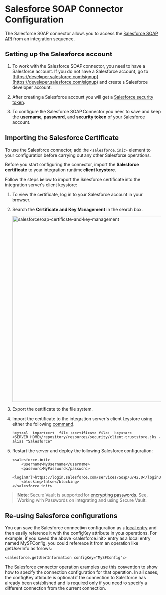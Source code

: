 # Salesforce SOAP Connector Configuration

The Salesforce SOAP connector allows you to access the [Salesforce SOAP API](https://developer.salesforce.com/docs/atlas.en-us.api.meta/api/sforce_api_quickstart_intro.htm?search_text=SOAP%20API%20Developer%20Guide) from an integration sequence. 

## Setting up the Salesforce account

1. To work with the Salesforce SOAP connector, you need to have a Salesforce account. If you do not have a Salesforce account, go to [https://developer.salesforce.com/signup](https://developer.salesforce.com/signup) and create a Salesforce developer account.

2. After creating a Salesforce account you will get a [Salesforce security token](https://help.salesforce.com/articleView?id=user_security_token.htm&type=5). 

3. To configure the Salesforce SOAP Connector you need to save and keep the **username**, **password**, and **security token** of your Salesforce account.

## Importing the Salesforce Certificate

To use the Salesforce connector, add the `<salesforce.init>` element to your configuration before carrying out any other Salesforce operations.

Before you start configuring the connector, import the **Salesforce certificate** to your integration runtime **client keystore**.

Follow the steps below to import the Salesforce certificate into the integration server's client keystore:

1. To view the certificate, log in to your Salesforce account in your browser.
2. Search the **Certificate and Key Management** in the search box.

   <img src="{{base_path}}/assets/img/integrate/connectors/salesforcesoap-certificste-and-key-management.png" title="salesforcesoap-certificste-and-key-management" width="600" alt="salesforcesoap-certificste-and-key-management"/>  
    
3. Export the certificate to the file system.
4. Import the certificate to the integration server's client keystore using either the following [command](../../{{base_path}}/install-and-setup/setup/mi-setup/setup/security/importing_ssl_certificate/).

    ```
    keytool -importcert -file <certificate file> -keystore <SERVER_HOME>/repository/resources/security/client-truststore.jks -alias "Salesforce"
    ```

5. Restart the server and deploy the following Salesforce configuration:

    ```
    <salesforce.init>
        <username>MyUsername</username>
        <password>MyPassword</password>
        <loginUrl>https://login.salesforce.com/services/Soap/u/42.0</loginUrl>
        <blocking>false</blocking>
    </salesforce.init>
    ```

> **Note**: Secure Vault is supported for [encrypting passwords](../../../../setup/security/encrypting_plain_text/). See, Working with Passwords on integrating and using Secure Vault.

## Re-using Salesforce configurations

You can save the Salesforce connection configuration as a [local entry]({{base_path}}/integrate/develop/creating-artifacts/registry/creating-local-registry-entries/) and then easily reference it with the configKey attribute in your operations. For example, if you saved the above <salesforce.init> entry as a local entry named MySFConfig, you could reference it from an operation like getUserInfo as follows:

```
<salesforce.getUserInformation configKey="MySFConfig"/>
```
The Salesforce connector operation examples use this convention to show how to specify the connection configuration for that operation. In all cases, the configKey attribute is optional if the connection to Salesforce has already been established and is required only if you need to specify a different connection from the current connection.